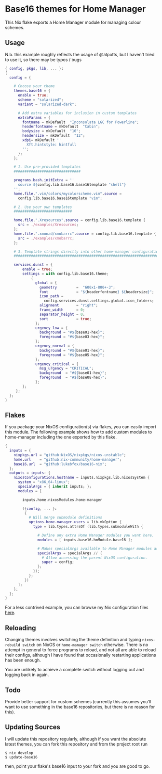 # Base16 themes for Home Manager
This Nix flake exports a Home Manager module for managing colour schemes.

## Usage
N.b. this example roughly reflects the usage of @atpotts, but I haven't tried to use it, so there may be typos / bugs
```nix
{ config, pkgs, lib, ... }:
{
  config = {

    # Choose your theme
    themes.base16 = {
      enable = true;
      scheme = "solarized";
      variant = "solarized-dark";

      # Add extra variables for inclusion in custom templates
      extraParams = {
        fontname = mkDefault  "Inconsolata LGC for Powerline";
        headerfontname = mkDefault  "Cabin";
        bodysize = mkDefault  "10";
        headersize = mkDefault  "12";
        xdpi= mkDefault ''
          Xft.hintstyle: hintfull
        '';
      };
    };

    # 1. Use pre-provided templates
    ###############################

    programs.bash.initExtra = ''
      source ${config.lib.base16.base16template "shell"}
    '';
    home.file.".vim/colors/mycolorscheme.vim".source =
      config.lib.base16.base16template "vim";

    # 2. Use your own templates
    ###########################

    home.file.".Xresources".source = config.lib.base16.template {
      src = ./examples/Xresources;
    };
    home.file.".xmonad/xmobarrc".source = config.lib.base16.template {
      src = ./examples/xmobarrc;
    };

    # 3. Template strings directly into other home-manager configuration
    ####################################################################

    services.dunst = {
        enable = true;
        settings = with config.lib.base16.theme;
            {
              global = {
                geometry         =  "600x1-800+-3";
                font             = "${headerfontname} ${headersize}";
                icon_path =
                  config.services.dunst.settings.global.icon_folders;
                alignment        = "right";
                frame_width      = 0;
                separator_height = 0;
                sort             = true;
              };
              urgency_low = {
                background = "#${base01-hex}";
                foreground = "#${base03-hex}";
              };
              urgency_normal = {
                background = "#${base01-hex}";
                foreground = "#${base05-hex}";
              };
              urgency_critical = {
                msg_urgency = "CRITICAL";
                background  = "#${base01-hex}";
                foreground  = "#${base08-hex}";
              };
        };
     };
  };
}
```
## Flakes
If you package your NixOS configuration(s) via flakes, you can easily import this module. The following example shows how to add custom modules to home-manager including the one exported by this flake.
```nix
{
  inputs = {
    nixpkgs.url = "github:NixOS/nixpkgs/nixos-unstable";
    home.url    = "github:nix-community/home-manager";
    base16.url  = "github:lukebfox/base16-nix";
  };
  outputs = inputs: {
    nixosConfigurations.hostname = inputs.nixpkgs.lib.nixosSystem {
      system = "x86_64-linux";
      specialArgs = { inherit inputs; };
      modules = [

        inputs.home.nixosModules.home-manager

        ({config, ... }:
         {
           # Will merge submodule definitions
           options.home-manager.users = lib.mkOption {
             type = lib.types.attrsOf (lib.types.submoduleWith {

               # Define any extra Home Manager modules you want here.
               modules = [ inputs.base16.hmModule.base16 ];

               # Makes specialArgs available to Home Manager modules as well.
               specialArgs = specialArgs // {
                 # Allow accessing the parent NixOS configuration.
                 super = config;
               };
             });
           };
         })
      ];
    };
  };
}
```
For a less contrived example, you can browse my Nix configuration files [here](https://github/lukebfox/nix-infrastructure).

## Reloading

Changing themes involves switching the theme definition and typing `nixos-rebuild switch` on NixOS
or `home-manager switch` otherwise. There is no attempt in general to force programs to
reload, and not all are able to reload their configs, although I have found
that occasionally restarting applications has been
enough.

You are unlikely to achieve a complete switch without logging out and logging back
in again.

## Todo

Provide better support for custom schemes (currently this assumes you'll
want to use something in the base16 repositories, but there is no reason
for this).

## Updating Sources

I will update this repository regularly, although if you want the absolute latest themes, you can fork this repository and from the project root run
```
$ nix develop
$ update-base16
```
then, point your flake's base16 input to your fork and you are good to go.
